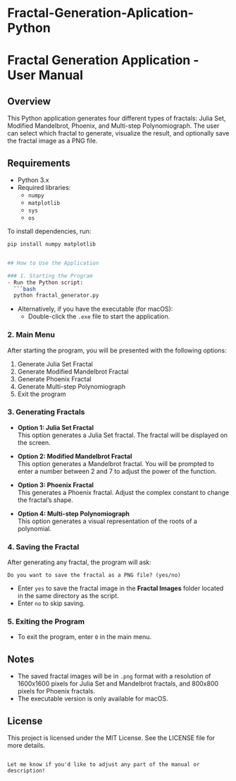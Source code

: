 # Fractal-Generation-Aplication-Python

# Fractal Generation Application - User Manual

## Overview
This Python application generates four different types of fractals: Julia Set, Modified Mandelbrot, Phoenix, and Multi-step Polynomiograph. The user can select which fractal to generate, visualize the result, and optionally save the fractal image as a PNG file.

## Requirements
- Python 3.x
- Required libraries:
  - `numpy`
  - `matplotlib`
  - `sys`
  - `os`

To install dependencies, run:
```bash
pip install numpy matplotlib


## How to Use the Application

### 1. Starting the Program
- Run the Python script:
  ```bash
  python fractal_generator.py
  ```
- Alternatively, if you have the executable (for macOS):
  - Double-click the `.exe` file to start the application.

### 2. Main Menu
After starting the program, you will be presented with the following options:

1. Generate Julia Set Fractal
2. Generate Modified Mandelbrot Fractal
3. Generate Phoenix Fractal
4. Generate Multi-step Polynomiograph
0. Exit the program

### 3. Generating Fractals
- **Option 1: Julia Set Fractal**  
  This option generates a Julia Set fractal. The fractal will be displayed on the screen.

- **Option 2: Modified Mandelbrot Fractal**  
  This option generates a Mandelbrot fractal. You will be prompted to enter a number between 2 and 7 to adjust the power of the function.

- **Option 3: Phoenix Fractal**  
  This generates a Phoenix fractal. Adjust the complex constant to change the fractal’s shape.

- **Option 4: Multi-step Polynomiograph**  
  This option generates a visual representation of the roots of a polynomial.

### 4. Saving the Fractal
After generating any fractal, the program will ask:
```
Do you want to save the fractal as a PNG file? (yes/no)
```
- Enter `yes` to save the fractal image in the **Fractal Images** folder located in the same directory as the script.
- Enter `no` to skip saving.

### 5. Exiting the Program
- To exit the program, enter `0` in the main menu.

## Notes
- The saved fractal images will be in `.png` format with a resolution of 1600x1600 pixels for Julia Set and Mandelbrot fractals, and 800x800 pixels for Phoenix fractals.
- The executable version is only available for macOS.

## License
This project is licensed under the MIT License. See the LICENSE file for more details.

```

Let me know if you'd like to adjust any part of the manual or description!
